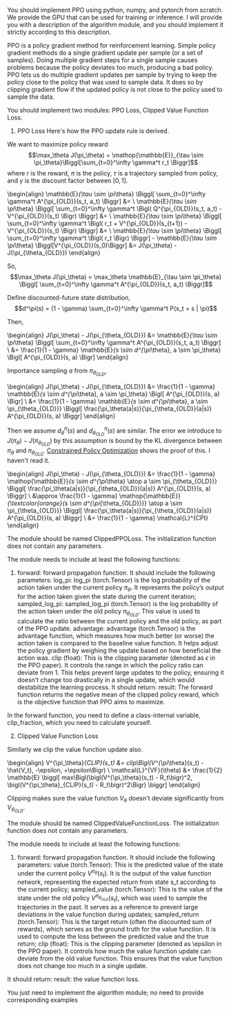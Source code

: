 You should implement PPO using python, numpy, and pytorch from scratch. We provide the GPU that can be used for training or inference.
I will provide you with a description of the algorithm module, and you should implement it strictly according to this description. 
 

PPO is a policy gradient method for reinforcement learning. Simple policy gradient methods do a single gradient update per sample (or a set of samples). Doing multiple gradient steps for a single sample causes problems because the policy deviates too much, producing a bad policy. PPO lets us do multiple gradient updates per sample by trying to keep the policy close to the policy that was used to sample data. It does so by clipping gradient flow if the updated policy is not close to the policy used to sample the data.

You should implement two modules: PPO Loss, Clipped Value Function Loss.

1. PPO Loss
Here's how the PPO update rule is derived.

  We want to maximize policy reward
     $$\max_\theta J(\pi_\theta) =
       \mathop{\mathbb{E}}_{\tau \sim \pi_\theta}\Biggl[\sum_{t=0}^\infty \gamma^t r_t \Biggr]$$
     where $r$ is the reward, $\pi$ is the policy, $\tau$ is a trajectory sampled from policy,
     and $\gamma$ is the discount factor between $[0, 1]$.

  \begin{align}
    \mathbb{E}_{\tau \sim \pi_\theta} \Biggl[
     \sum_{t=0}^\infty \gamma^t A^{\pi_{OLD}}(s_t, a_t)
    \Biggr] &=
    \\
    \mathbb{E}_{\tau \sim \pi_\theta} \Biggl[
      \sum_{t=0}^\infty \gamma^t \Bigl(
       Q^{\pi_{OLD}}(s_t, a_t) - V^{\pi_{OLD}}(s_t)
      \Bigr)
     \Biggr] &=
    \\
    \mathbb{E}_{\tau \sim \pi_\theta} \Biggl[
      \sum_{t=0}^\infty \gamma^t \Bigl(
       r_t + V^{\pi_{OLD}}(s_{t+1}) - V^{\pi_{OLD}}(s_t)
      \Bigr)
     \Biggr] &=
    \\
    \mathbb{E}_{\tau \sim \pi_\theta} \Biggl[
      \sum_{t=0}^\infty \gamma^t \Bigl(
       r_t
      \Bigr)
     \Biggr]
     - \mathbb{E}_{\tau \sim \pi_\theta}
        \Biggl[V^{\pi_{OLD}}(s_0)\Biggr] &=
    J(\pi_\theta) - J(\pi_{\theta_{OLD}})
    \end{align}

  So,
     $$\max_\theta J(\pi_\theta) =
       \max_\theta \mathbb{E}_{\tau \sim \pi_\theta} \Biggl[
          \sum_{t=0}^\infty \gamma^t A^{\pi_{OLD}}(s_t, a_t)
       \Biggr]$$

  Define discounted-future state distribution,
     $$d^\pi(s) = (1 - \gamma) \sum_{t=0}^\infty \gamma^t P(s_t = s | \pi)$$

  Then,

  \begin{align}
    J(\pi_\theta) - J(\pi_{\theta_{OLD}})
    &= \mathbb{E}_{\tau \sim \pi_\theta} \Biggl[
     \sum_{t=0}^\infty \gamma^t A^{\pi_{OLD}}(s_t, a_t)
    \Biggr]
    \\
    &= \frac{1}{1 - \gamma}
     \mathbb{E}_{s \sim d^{\pi_\theta}, a \sim \pi_\theta} \Bigl[
      A^{\pi_{OLD}}(s, a)
     \Bigr]
    \end{align}

  Importance sampling $a$ from $\pi_{\theta_{OLD}}$,

  \begin{align}
    J(\pi_\theta) - J(\pi_{\theta_{OLD}})
    &= \frac{1}{1 - \gamma}
     \mathbb{E}_{s \sim d^{\pi_\theta}, a \sim \pi_\theta} \Bigl[
      A^{\pi_{OLD}}(s, a)
     \Bigr]
    \\
    &= \frac{1}{1 - \gamma}
     \mathbb{E}_{s \sim d^{\pi_\theta}, a \sim \pi_{\theta_{OLD}}} \Biggl[
      \frac{\pi_\theta(a|s)}{\pi_{\theta_{OLD}}(a|s)} A^{\pi_{OLD}}(s, a)
     \Biggr]
    \end{align}

  Then we assume $d^\pi_\theta(s)$ and  $d^\pi_{\theta_{OLD}}(s)$ are similar.
    The error we introduce to $J(\pi_\theta) - J(\pi_{\theta_{OLD}})$
     by this assumption is bound by the KL divergence between
     $\pi_\theta$ and $\pi_{\theta_{OLD}}$.
    [Constrained Policy Optimization](https://arxiv.org/abs/1705.10528)
     shows the proof of this. I haven't read it.


  \begin{align}
    J(\pi_\theta) - J(\pi_{\theta_{OLD}})
    &= \frac{1}{1 - \gamma}
     \mathop{\mathbb{E}}_{s \sim d^{\pi_\theta} \atop a \sim \pi_{\theta_{OLD}}} \Biggl[
      \frac{\pi_\theta(a|s)}{\pi_{\theta_{OLD}}(a|s)} A^{\pi_{OLD}}(s, a)
     \Biggr]
    \\
    &\approx \frac{1}{1 - \gamma}
     \mathop{\mathbb{E}}_{\textcolor{orange}{s \sim d^{\pi_{\theta_{OLD}}}}
     \atop a \sim \pi_{\theta_{OLD}}} \Biggl[
      \frac{\pi_\theta(a|s)}{\pi_{\theta_{OLD}}(a|s)} A^{\pi_{OLD}}(s, a)
     \Biggr]
    \\
    &= \frac{1}{1 - \gamma} \mathcal{L}^{CPI}
    \end{align}

The module should be named ClippedPPOLoss.
The initialization function does not contain any parameters.

The module needs to include at least the following functions:
1. forward: forward propagation function. 
It should include the following parameters:
log_pi: log_pi (torch.Tensor) is the log probability of the action taken under the current policy $\pi_\theta$. It represents the policy’s output for the action taken given the state during the current iteration;
sampled_log_pi: sampled_log_pi (torch.Tensor) is the log probability of the action taken under the old policy $\pi_{\theta_{OLD}}$. This value is used to calculate the ratio between the current policy and the old policy, as part of the PPO update.
advantage: advantage (torch.Tensor) is the advantage function, which measures how much better (or worse) the action taken is compared to the baseline value function. It helps adjust the policy gradient by weighing the update based on how beneficial the action was.
clip (float): This is the clipping parameter (denoted as $\epsilon$ in the PPO paper). It controls the range in which the policy ratio can deviate from 1. This helps prevent large updates to the policy, ensuring it doesn’t change too drastically in a single update, which would destabilize the learning process.
It should return:
result: The forward function returns the negative mean of the clipped policy reward, which is the objective function that PPO aims to maximize. 

In the forward function, you need to define a class-internal variable, clip_fraction, which you need to calculate yourself.

2. Clipped Value Function Loss

Similarly we clip the value function update also.

  \begin{align}
    V^{\pi_\theta}_{CLIP}(s_t)
     &= clip\Bigl(V^{\pi_\theta}(s_t) - \hat{V_t}, -\epsilon, +\epsilon\Bigr)
    \\
    \mathcal{L}^{VF}(\theta)
     &= \frac{1}{2} \mathbb{E} \biggl[
      max\Bigl(\bigl(V^{\pi_\theta}(s_t) - R_t\bigr)^2,
          \bigl(V^{\pi_\theta}_{CLIP}(s_t) - R_t\bigr)^2\Bigr)
     \biggr]
    \end{align}

  Clipping makes sure the value function $V_\theta$ doesn't deviate
     significantly from $V_{\theta_{OLD}}$.

The module should be named ClippedValueFunctionLoss.
The initialization function does not contain any parameters.

The module needs to include at least the following functions:
1. forward: forward propagation function. 
It should include the following parameters:
value (torch.Tensor): This is the predicted value of the state under the current policy $V^{\pi_\theta}(s_t)$. It is the output of the value function network, representing the expected return from state s_t according to the current policy; 
sampled_value (torch.Tensor): This is the value of the state under the old policy $V^{\pi_{\theta_{OLD}}}(s_t)$, which was used to sample the trajectories in the past. It serves as a reference to prevent large deviations in the value function during updates;
sampled_return (torch.Tensor): This is the target return (often the discounted sum of rewards), which serves as the ground truth for the value function. It is used to compute the loss between the predicted value and the true return;
clip (float): This is the clipping parameter (denoted as \epsilon in the PPO paper). It controls how much the value function update can deviate from the old value function. This ensures that the value function does not change too much in a single update.

It should return:
result:  the value function loss.

You just need to implement the algorithm module; no need to provide corresponding examples